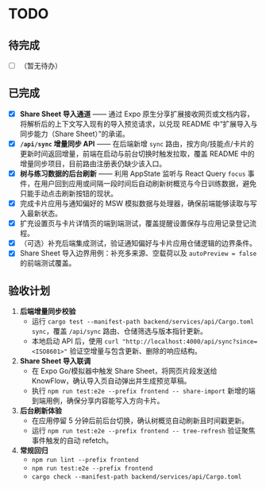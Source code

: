 # TODO

## 待完成
- [ ] （暂无待办）

## 已完成
- [x] **Share Sheet 导入通道** —— 通过 Expo 原生分享扩展接收网页或文档内容，将解析后的上下文写入现有的导入预览请求，以兑现 README 中“扩展导入与同步能力（Share Sheet）”的承诺。
- [x] **`/api/sync` 增量同步 API** —— 在后端新增 `sync` 路由，按方向/技能点/卡片的更新时间返回增量，前端在启动与前台切换时触发拉取，覆盖 README 中的增量同步项目，目前路由注册表仍缺少该入口。
- [x] **树与练习数据的后台刷新** —— 利用 AppState 监听与 React Query `focus` 事件，在用户回到应用或间隔一段时间后自动刷新树概览与今日训练数据，避免只能手动点击刷新按钮的现状。
- [x] 完成卡片应用与通知偏好的 MSW 模拟数据与处理器，确保前端能够读取与写入最新状态。
- [x] 扩充设置页与卡片详情页的端到端测试，覆盖提醒设置保存与应用记录登记流程。
- [x] （可选）补充后端集成测试，验证通知偏好与卡片应用仓储逻辑的边界条件。
- [x] Share Sheet 导入边界用例：补充多来源、空载荷以及 `autoPreview = false` 的前端测试覆盖。

## 验收计划
1. **后端增量同步校验**
   - 运行 `cargo test --manifest-path backend/services/api/Cargo.toml sync`，覆盖 `/api/sync` 路由、仓储筛选与版本指针更新。
   - 本地启动 API 后，使用 `curl "http://localhost:4000/api/sync?since=<ISO8601>"` 验证空增量与包含更新、删除的响应结构。
2. **Share Sheet 导入联调**
   - 在 Expo Go/模拟器中触发 Share Sheet，将网页片段发送给 KnowFlow，确认导入页自动弹出并生成预览草稿。
   - 执行 `npm run test:e2e --prefix frontend -- share-import` 新增的端到端用例，确保分享内容能写入方向卡片。
3. **后台刷新体验**
   - 在应用停留 5 分钟后前后台切换，确认树概览自动刷新且时间戳更新。
   - 运行 `npm run test:e2e --prefix frontend -- tree-refresh` 验证聚焦事件触发的自动 refetch。
4. **常规回归**
   - `npm run lint --prefix frontend`
   - `npm run test:e2e --prefix frontend`
   - `cargo check --manifest-path backend/services/api/Cargo.toml`
